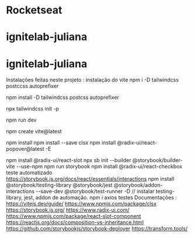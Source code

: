 # Rocketseat
# ignitelab-juliana
# ignitelab-juliana


Instalações feitas neste projeto :
instalação do vite 
npm i -D tailwindcss postccss autoprefixer

npm install -D tailwindcss postcss autoprefixer

npx tailwindcss init -p

npm run dev

npm create vite@latest

npm install 
npm install --save clsx
npm install @radix-ui/react-popover@latest -E

npm install @radix-ui/react-slot
npx sb init --builder @storybook/builder-vite --use-npm
npm run storybook
npm install @radix-ui/react-checkbox
teste automatizado 
https://storybook.js.org/docs/react/essentials/interactions
npm install @storybook/testing-library @storybook/jest @storybook/addon-interactions --save-dev @storybook/test-runner -D
// instalar testing-library, jest, addon de automação.
npm i axios
testes 
Documentações :
https://vitejs.dev/guide/
https://www.npmjs.com/package/clsx
https://storybook.js.org/
https://www.radix-ui.com/
https://www.npmjs.com/package/react-slot-component
https://reactjs.org/docs/composition-vs-inheritance.html
https://github.com/storybookjs/storybook-deployer
https://transform.tools/
